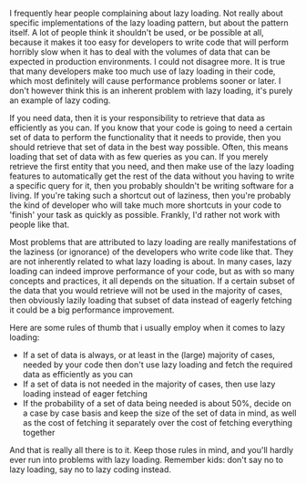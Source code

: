 I frequently hear people complaining about lazy loading.  Not really about specific implementations of the lazy loading pattern, but about the pattern itself.  A lot of people think it shouldn't be used, or be possible at all, because it makes it too easy for developers to write code that will perform horribly slow when it has to deal with the volumes of data that can be expected in production environments.  I could not disagree more.  It is true that many developers make too much use of lazy loading in their code, which most definitely will cause performance problems sooner or later.  I don't however think this is an inherent problem with lazy loading, it's purely an example of lazy coding.  

If you need data, then it is your responsibility to retrieve that data as efficiently as you can.  If you know that your code is going to need a certain set of data to perform the functionality that it needs to provide, then you should retrieve that set of data in the best way possible.  Often, this means loading that set of data with as few queries as you can.  If you merely retrieve the first entity that you need, and then make use of the lazy loading features to automatically get the rest of the data without you having to write a specific query for it, then you probably shouldn't be writing software for a living.  If you're taking such a shortcut out of laziness, then you're probably the kind of developer who will take much more shortcuts in your code to 'finish' your task as quickly as possible.  Frankly, I'd rather not work with people like that. 

Most problems that are attributed to lazy loading are really manifestations of the laziness (or ignorance) of the developers who write code like that.  They are not inherently related to what lazy loading is about.  In many cases, lazy loading can indeed improve performance of your code, but as with so many concepts and practices, it all depends on the situation.  If a certain subset of the data that you would retrieve will not be used in the majority of cases, then obviously lazily loading that subset of data instead of eagerly fetching it could be a big performance improvement.  

Here are some rules of thumb that i usually employ when it comes to lazy loading:
<ul>
	<li>If a set of data is always, or at least in the (large) majority of cases, needed by your code then don't use lazy loading and fetch the required data as efficiently as you can</li>
	<li>If a set of data is not needed in the majority of cases, then use lazy loading instead of eager fetching</li>
	<li>If the probability of a set of data being needed is about 50%, decide on a case by case basis and keep the size of the set of data in mind, as well as the cost of fetching it separately over the cost of fetching everything together</li>
</ul>

And that is really all there is to it.  Keep those rules in mind, and you'll hardly ever run into problems with lazy loading.  Remember kids: don't say no to lazy loading, say no to lazy coding instead.